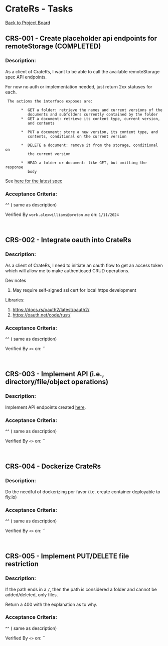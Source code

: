 # CrateRs - Tasks

[Back to Project Board](./BOARD.md)


## CRS-001 - Create placeholder api endpoints for remoteStorage (COMPLETED)

### Description:

As a client of CrateRs, I want to be able to call the available remoteStorage spec API endpoints.

For now no auth or implementation needed, just return 2xx statuses for each.


```
 The actions the interface exposes are:

       *  GET a folder: retrieve the names and current versions of the
          documents and subfolders currently contained by the folder
       *  GET a document: retrieve its content type, current version,
          and contents

       *  PUT a document: store a new version, its content type, and
          contents, conditional on the current version

       *  DELETE a document: remove it from the storage, conditional on
          the current version

       *  HEAD a folder or document: like GET, but omitting the response
          body
```


See [here for the latest spec](https://github.com/remotestorage/spec/blob/main/release/draft-dejong-remotestorage-22.txt)

### Acceptance Criteria:

^^ ( same as description)

Verified By `work.alexwilliams@proton.me` on: `1/11/2024`

<br>

## CRS-002 - Integrate oauth into CrateRs

### Description:

As a client of CrateRs, I need to initiate an oauth flow to get an access token which will allow me to make authenticaed CRUD operations.

Dev notes
1. May require self-signed ssl cert for local https development

Libraries:
1. https://docs.rs/oauth2/latest/oauth2/
2. https://oauth.net/code/rust/

### Acceptance Criteria:

^^ ( same as description)

Verified By `<>` on: ``

<br>

## CRS-003 - Implement API (i.e., directory/file/object operations)

### Description:

Implement API endpoints created [here](#crs-001---create-placeholder-api-endpoints-for-remotestorage).

### Acceptance Criteria:

^^ ( same as description)

Verified By `<>` on: ``

<br>

## CRS-004 - Dockerize CrateRs

### Description:

Do the needful of dockerizing por favor (i.e. create container deployable to fly.io)

### Acceptance Criteria:

^^ ( same as description)

Verified By `<>` on: ``

<br>

## CRS-005 - Implement PUT/DELETE file restriction

### Description:

If the path ends in a `/`, then the path is considered a folder and cannot be added/deleted, only files.

Return a 400 with the explanation as to why.

### Acceptance Criteria:

^^ ( same as description)

Verified By `<>` on: ``

<br>